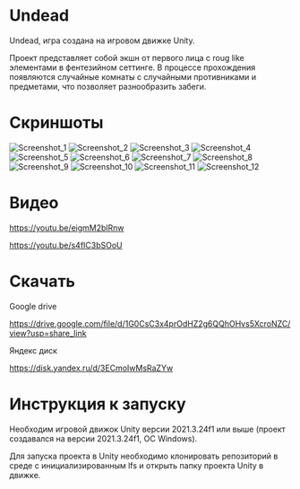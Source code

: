# Undead

Undead, игра создана на игровом движке Unity.

Проект представляет собой экшн от первого лица с roug like элементами в фентезийном сеттинге.
В процессе прохождения появляются случайные комнаты с случайными противниками и предметами, что позволяет разнообразить забеги.

# Скриншоты
![Screenshot_1](/Screenshots/screenshot1.png)
![Screenshot_2](/Screenshots/screenshot2.png)
![Screenshot_3](/Screenshots/screenshot3.png)
![Screenshot_4](/Screenshots/screenshot4.png)
![Screenshot_5](/Screenshots/screenshot5.png)
![Screenshot_6](/Screenshots/screenshot6.png)
![Screenshot_7](/Screenshots/screenshot7.png)
![Screenshot_8](/Screenshots/screenshot8.png)
![Screenshot_9](/Screenshots/screenshot9.png)
![Screenshot_10](/Screenshots/screenshot10.png)
![Screenshot_11](/Screenshots/screenshot11.png)
![Screenshot_12](/Screenshots/screenshot12.png)

# Видео
https://youtu.be/eigmM2blRnw

https://youtu.be/s4fIC3bSOoU

# Скачать
Google drive

https://drive.google.com/file/d/1G0CsC3x4prOdHZ2g6QQhOHvs5XcroNZC/view?usp=share_link

Яндекс диск

https://disk.yandex.ru/d/3ECmoIwMsRaZYw

# Инструкция к запуску
Необходим игровой движок Unity версии 2021.3.24f1 или выше (проект создавался на версии 2021.3.24f1, ОС Windows).

Для запуска проекта в Unity необходимо клонировать репозиторий в среде с инициализированным lfs и открыть папку проекта Unity в движке.